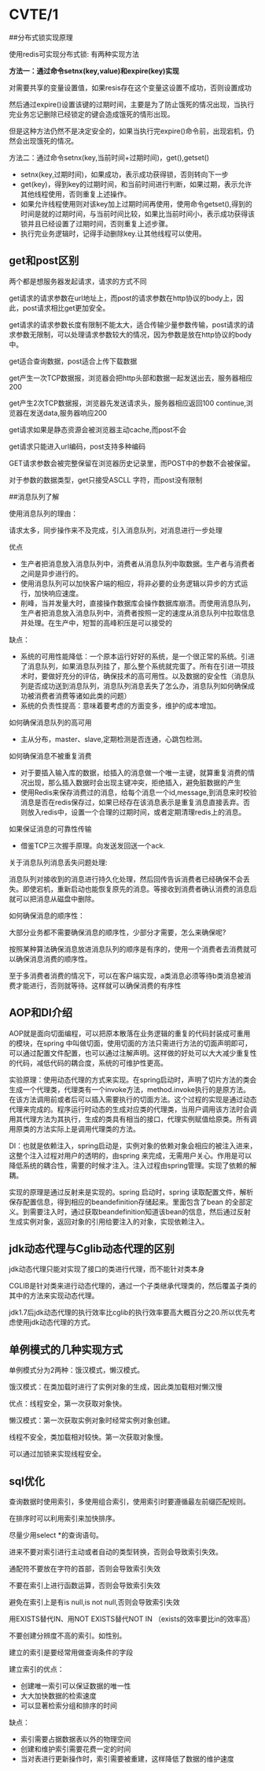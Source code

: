 # CVTE/1

##分布式锁实现原理

使用redis可实现分布式锁: 有两种实现方法

 **方法一：通过命令setnx(key,value)和expire(key)实现**

对需要共享的变量设置值，如果resis存在这个变量这设置不成功，否则设置成功

然后通过expire()设置该键的过期时间，主要是为了防止饿死的情况出现，当执行完业务忘记删除已经锁定的键会造成饿死的情形出现。

但是这种方法仍然不是决定安全的，如果当执行完expire()命令前，出现宕机，仍然会出现饿死的情况。

方法二：通过命令setnx(key,当前时间+过期时间)，get(),getset()

- setnx(key,过期时间)，如果成功，表示成功获得锁，否则转向下一步
- get(key)，得到key的过期时间，和当前时间进行判断，如果过期，表示允许其他线程使用，否则重复上述操作。
- 如果允许线程使用则对该key加上过期时间再使用，使用命令getset(),得到的时间是就的过期时间，与当前时间比较，如果比当前时间小，表示成功获得该锁并且已经设置了过期时间，否则重复上述步骤。
- 执行完业务逻辑时，记得手动删除key.让其他线程可以使用。

## get和post区别

两个都是想服务器发起请求，请求的方式不同

get请求的请求参数在url地址上，而post的请求参数在http协议的body上，因此，post请求相比get更加安全。

get请求的请求参数长度有限制不能太大，适合传输少量参数传输，post请求的请求参数无限制，可以处理请求参数较大的情况，因为参数是放在http协议的body中。

get适合查询数据，post适合上传下载数据

get产生一次TCP数据报，浏览器会把http头部和数据一起发送出去，服务器相应200

get产生2次TCP数据报，浏览器先发送请求头，服务器相应返回100 continue,浏览器在发送data,服务器响应200

get请求如果是静态资源会被浏览器主动cache,而post不会

get请求只能进入url编码，post支持多种编码

GET请求参数会被完整保留在浏览器历史记录里，而POST中的参数不会被保留。 

对于参数的数据类型，get只接受ASCLL	字符，而post没有限制

##消息队列了解

使用消息队列的理由：

请求太多，同步操作来不及完成，引入消息队列，对消息进行一步处理

优点

- 生产者把消息放入消息队列中，消费者从消息队列中取数据。生产者与消费者之间是异步进行的。
- 使用消息队列可以加快客户端的相应，将非必要的业务逻辑以异步的方式运行，加快响应速度。
- 削峰，当并发量大时，直接操作数据库会操作数据库崩溃。而使用消息队列，生产者把消息放入消息队列中，消费者按照一定的速度从消息队列中拉取信息并处理。在生产中，短暂的高峰积压是可以接受的

缺点：

- 系统的可用性能降低：一个原本运行好好的系统，是一个很正常的系统。引进了消息队列，如果消息队列挂了，那么整个系统就完蛋了。所有在引进一项技术时，要做好充分的评估，确保技术的高可用性。以及数据的安全性（消息队列是否成功送到消息队列，消息队列消息丢失了怎么办，消息队列如何确保成功被消费者消费等诸如此类的问题）
- 系统的负责性提高：意味着要考虑的方面变多，维护的成本增加。

如何确保消息队列的高可用

- 主从分布，master、slave,定期检测是否连通，心跳包检测。

如何确保消息不被重复消费

- 对于要插入输入库的数据，给插入的消息做一个唯一主键，就算重复消费的情况出现，那么插入数据时会出现主键冲突，拒绝插入，避免脏数据的产生
- 使用Redis来保存消费过的消息，给每个消息一个id,message,到消息来时校验消息是否在redis保存过，如果已经存在该消息表示是重复消息直接丢弃。否则放入redis中，设置一个合理的过期时间，或者定期清理redis上的消息。

如果保证消息的可靠性传输

- 借鉴TCP三次握手原理。向发送发回送一个ack.

关于消息队列消息丢失问题处理:

消息队列对接收到的消息进行持久化处理，然后回传告诉消费者已经确保不会丢失。即使宕机，重新启动也能恢复原先的消息。等接收到消费者确认消费的消息后就可以把消息从磁盘中删除。

如何确保消息的顺序性：

大部分业务都不需要确保消息的顺序性，少部分才需要，怎么来确保呢?

按照某种算法确保消息放进消息队列的顺序是有序的，使用一个消费者去消费就可以确保消息消费的顺序性。

至于多消费者消费的情况下，可以在客户端实现，a类消息必须等待b类消息被消费才能进行，否则就等待。这样就可以确保消费的有序性



## AOP和DI介绍

AOP就是面向切面编程，可以把原本散落在业务逻辑的重复的代码封装成可重用的模块，在spring 中叫做切面，使用切面的方法只需进行方法的切面声明即可，可以通过配置文件配置，也可以通过注解声明。这样做的好处可以大大减少重复性的代码，减低代码的耦合度，系统的可维护性更高。

实验原理：使用动态代理的方式来实现。在spring启动时，声明了切片方法的类会生成一个代理类，代理类有一个invoke方法，method.invoke执行的是原方法。在该方法调用前或者后可以插入需要执行的切面方法。这个过程的实现是通过动态代理来完成的。程序运行时动态的生成对应类的代理类，当用户调用该方法时会调用其代理方法为其执行，生成的类具有相当的接口，代理实例赋值给原类。所有调用原类的方法实际上是调用代理类的方法。

DI：也就是依赖注入，spring启动是，实例对象的依赖对象会相应的被注入进来，这整个注入过程对用户的透明的，由spring 来完成，无需用户关心。作用是可以降低系统的耦合性，需要的时候才注入。注入过程由spring管理。实现了依赖的解耦。

实现的原理是通过反射来是实现的。spring 启动时，spring 读取配置文件，解析保存配置信息，得到相应的beandefinition存储起来。里面包含了bean 的全部定义。到需要注入时，通过获取beandefinition知道该bean的信息，然后通过反射生成实例对象，返回对象的引用给要注入的对象，实现依赖注入。

## jdk动态代理与Cglib动态代理的区别

jdk动态代理只能对实现了接口的类进行代理，而不能针对类本身

CGLIB是针对类来进行动态代理的，通过一个子类继承代理类的，然后覆盖子类的其中的方法来实现动态代理。

jdk1.7后jdk动态代理的执行效率比cglib的执行效率要高大概百分之20.所以优先考虑使用jdk动态代理的方式。

## 单例模式的几种实现方式 

单例模式分为2两种：饿汉模式，懒汉模式。

饿汉模式：在类加载时进行了实例对象的生成，因此类加载相对懒汉慢

优点：线程安全，第一次获取对象快。

懒汉模式：第一次获取实例对象时经常实例对象创建。

线程不安全，类加载相对较快。第一次获取对象慢。

可以通过加锁来实现线程安全。

## sql优化 

查询数据时使用索引，多使用组合索引，使用索引时要遵循最左前缀匹配规则。

在排序时可以利用索引来加快排序。

尽量少用select *的查询语句。

进来不要对索引进行主动或者自动的类型转换，否则会导致索引失效。

通配符不要放在字符的首部，否则会导致索引失效

不要在索引上进行函数运算，否则会导致索引失效

避免在索引上是有is null,is not null,否则会导致索引失效

用EXISTS替代IN、用NOT EXISTS替代NOT IN （exists的效率要比in的效率高）

不要创建分辨度不高的索引。如性别。

建立的索引是要经常用做查询条件的字段

建立索引的优点：

- 创建唯一索引可以保证数据的唯一性
- 大大加快数据的检索速度
- 可以显著检索分组和排序的时间

缺点：

- 索引需要占据数据表以外的物理空间
- 创建和维护索引需要花费一定的时间
- 当对表进行更新操作时，索引需要被重建，这样降低了数据的维护速度